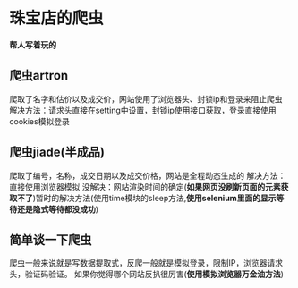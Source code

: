 # 珠宝店的爬虫
__帮人写着玩的__

## 爬虫artron
爬取了名字和估价以及成交价，网站使用了浏览器头、封锁ip和登录来阻止爬虫
解决方法：请求头直接在setting中设置，封锁ip使用接口获取，登录直接使用cookies模拟登录

## 爬虫jiade(半成品)
爬取了编号，名称，成交日期以及成交价格，网站是全程动态生成的
解决方法：直接使用浏览器模拟
没解决：网站渲染时间的确定(__如果网页没刷新页面的元素获取不了__)暂时的解决方法(使用time模块的sleep方法,__使用selenium里面的显示等待还是隐式等待都没成功__)


## 简单谈一下爬虫
爬虫一般来说就是写数据提取式，反爬一般就是模拟登录，限制IP，浏览器请求头，验证码验证。
如果你觉得哪个网站反扒很厉害(__使用模拟浏览器万金油方法__)

